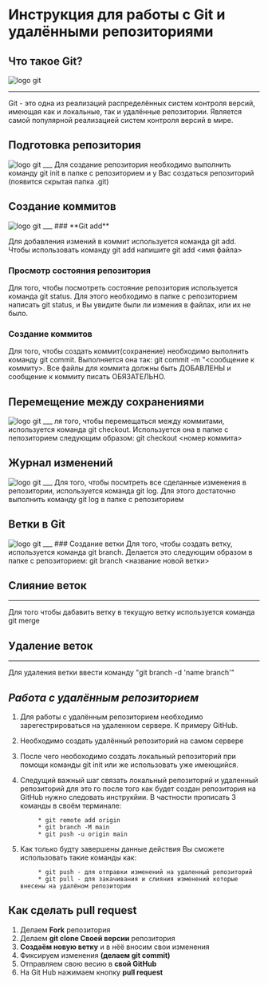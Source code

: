 # **Инструкция для работы с Git и удалёнными репозиториями**

## **Что такое Git?**
<image src="/home/robert/Desktop/Git/Gitart.jpeg" alt="logo git">

___
Git - это одна из реализаций распределённых систем контроля версий, имеющая как и локальные, так и удалённые репозитории. Является самой популярной реализацией систем контроля версий в мире.

## **Подготовка репозитория**
<image src="/home/robert/Desktop/Git/repository.png" alt="logo git">
___
Для создание репозитория необходимо выполнить команду git init в папке с репозиторием и у Вас создаться репозиторий (появится скрытая папка .git)

## **Создание коммитов**
<image src="/home/robert/Desktop/Git/commit.jpeg" alt="logo git">
___
### **Git add**

Для добавления измений в коммит используется команда git add. Чтобы использовать команду git add напишите git add <имя файла>

### **Просмотр состояния репозитория**

Для того, чтобы посмотреть состояние репозитория используется команда git status. Для этого необходимо в папке с репозиторием написать git status, и Вы увидите были ли измения в файлах, или их не было.

### **Создание коммитов**

Для того, чтобы создать коммит(сохранение) необходимо выполнить команду git commit. Выполняется она так: git commit -m "<сообщение к коммиту>. Все файлы для коммита должны быть ДОБАВЛЕНЫ и сообщение к коммиту писать ОБЯЗАТЕЛЬНО.

## **Перемещение между сохранениями**
<image src="/home/robert/Desktop/Git/save changes.gif" alt="logo git">
___
ля того, чтобы перемещаться между коммитами, используется команда git checkout. Используется она в папке с пепозиторием следующим образом: git checkout <номер коммита>

## **Журнал изменений**
<image src="/home/robert/Desktop/Git/jurnal.jpg" alt="logo git">
___
Для того, чтобы посмтреть все сделанные изменения в репозитории, используется команда git log. Для этого достаточно выполнить команду git log в папке с репозиторием

## **Ветки в Git**
<image src="/home/robert/Desktop/Git/branchesgit.jpg" alt="logo git">
___
### Создание ветки
Для того, чтобы создать ветку, используется команда git branch. Делается это следующим образом в папке с репозиторием: git branch <название новой ветки>

## **Слияние веток**
___
Для того чтобы дабавить ветку в текущую ветку используется команда git merge 

## **Удаление веток**
___
Для удаления ветки ввести команду "git branch -d 'name branch'"

## *__Работа с удалённым репозиторием__*
1. Для работы с удалённым репозиторием необходимо зарегестрироваться на удаленном сервере. К примеру GitHub.
2. Необходимо создать удалённый репозиторий на самом сервере
3. После чего необоходимо создать локальный репозиторий при помощи команды git init или же использовать уже имеющийся.
4. Следущий важный шаг связать локальный репозиторий и удаленный репозиторий для это го после того как будет создан репозитория на GitHub нужно следовать инструкйии. В частности прописать 3 команды в своём терминале:
            
            * git remote add origin
            * git branch -M main
            * git push -u origin main

5. Как только будту завершены данные действия Вы сможете использовать такие команды как:

            * git push - для отправки изменений на удаленный репозиторий
            * git pull - для закачивания и слияния изменений которые внесены на удалёном репозитории
## **Как сделать pull request** 
1. Делаем **Fork** репозитория
2. Делаем **git clone Своей версии** репозитория
3. **Создаём новую ветку** и в нёё вносим свои изменения
4. Фиксируем изменения **(делаем git commit)**
5. Отправляем свою весию в **свой GitHub**
6. На Git Hub нажимаем кнопку **pull request**
